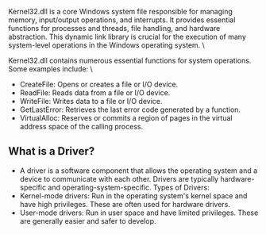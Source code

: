 Kernel32.dll is a core Windows system file responsible for managing memory, input/output operations, and interrupts. It provides essential functions for processes and threads, file handling, and hardware abstraction. This dynamic link library is crucial for the execution of many system-level operations in the Windows operating system. \

Kernel32.dll contains numerous essential functions for system operations. Some examples include: \
- CreateFile: Opens or creates a file or I/O device.
- ReadFile: Reads data from a file or I/O device.
- WriteFile: Writes data to a file or I/O device.
- GetLastError: Retrieves the last error code generated by a function.
- VirtualAlloc: Reserves or commits a region of pages in the virtual address space of the calling process.


## What is a Driver?
- A driver is a software component that allows the operating system and a device to communicate with each other. Drivers are typically hardware-specific and operating-system-specific.
Types of Drivers:
- Kernel-mode drivers: Run in the operating system's kernel space and have high privileges. These are often used for hardware drivers.
- User-mode drivers: Run in user space and have limited privileges. These are generally easier and safer to develop.

